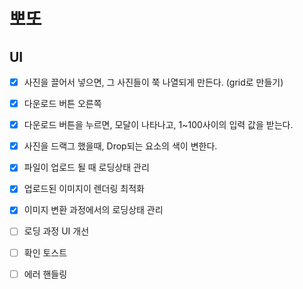 # 뽀또

## UI

- [x] 사진을 끌어서 넣으면, 그 사진들이 쭉 나열되게 만든다. (grid로 만들기)
- [x] 다운로드 버튼 오른쪽
- [x] 다운로드 버튼을 누르면, 모달이 나타나고, 1~100사이의 입력 값을 받는다.

- [x] 사진을 드랙그 했을때, Drop되는 요소의 색이 변한다.

- [x] 파일이 업로드 될 때 로딩상태 관리
- [x] 업로드된 이미지이 렌더링 최적화
- [x] 이미지 변환 과정에서의 로딩상태 관리

- [ ] 로딩 과정 UI 개선
- [ ] 확인 토스트
- [ ] 에러 핸들링
